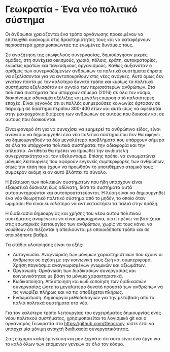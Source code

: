 Γεωκρατία - Ένα νέο πολιτικό σύστημα
========================

Οι άνθρωποι χρειάζονται ένα τρόπο οργάνωσης προκειμένου να επιτευχθεί οικονομία στις δραστηριότητες τους και να καταφέρνουν περισσότερα χρησιμοποιώντας τις ενωμένες δυνάμεις τους.

Σε αναζήτηση της επωφελούς συνεργασίας, δημιούργησαν μικρές ομάδες, στη συνέχεια οικισμούς, χωριά, πόλεις, κράτη, αυτοκρατορίες, ενώσεις κρατών και παγκόσμιους οργανισμούς.
Καθώς αυξανόταν ο αριθμός των συνεργαζόμενων ανθρώπων τα πολιτικά συστήματα έπρεπε να εξελίσσονται για να ανταποκριθούν στις νέες ανάγκες. Αυτό όμως δεν γινόταν πάντα με τον καλύτερο δυνατό τρόπο και κυρίως τα πολιτικά συστήματα εξελισσόταν εν αγνοία των περισσότερων ανθρώπων.
Στα πολιτικά συστήματα που υπάρχουν σήμερα (2016) σε όλο τον κόσμο, διακρίνουμε αδυναμία εξέλιξης και μεγάλη επιρροή από παλαιότερες εποχές. Είναι γεγονός ότι οι πολλές ευημερούσες κοινωνίες έφτασαν σε παρακμή σε διάστημα περίπου 300-400 ετών και αυτό ίσως να οφείλεται στην μακροχρόνια διαίρεση των ανθρώπων σε αυτούς που διοικούν και σε αυτούς που διοικούνται.

Είναι φανερό ότι για να συνεχίσει να ευημερεί το ανθρώπινο είδος, είναι αναγκαίο να δημιουργηθεί ένα νέο πολιτικό σύστημα που δεν θα αφήνει να δημιουργηθούν τα δύο μεγαλύτερα προβλήματα που υπάρχουν σήμερα σε όλα τα υπάρχοντα πολιτικά συστήματα: την αδιαφορία και την απληστία. Αντίθετα θα πρέπει να προωθεί την ανιδιοτελή συνεργατικότητα και τον εθελοντισμό.
Επίσης πρέπει να ενσωματώνει μόνιμες λειτουργίες που αφορούν εγγενείς συμπεριφορές των ανθρώπων, όπως την τάση που έχουν να προωθούν το υποτιθέμενο ατομικό τους συμφέρον ακόμη κι αν αυτό βλάπτει το σύνολο.

Η βελτίωση των πολιτικών συστημάτων που ήδη υπάρχουν είναι εξαιρετικά δύσκολη έως αδύνατη, διότι τα συστήματα αυτά αυτοσυντηρούνται και αυτοπροστατεύονται. Η λύση είναι να δημιουργηθεί ένα νέο θεωρητικό πολιτικό σύστημα από το μηδέν, το οποίο όταν ωριμάσει θα είναι ευκολότερο να αντικαταστήσει τα παλιά στην πράξη.

Η διαδικασία δημιουργίας και χρήσης του νέου αυτού πολιτικού συστήματος αναμένεται να είναι μακροχρόνια, γιατί πρέπει να βασίζεται στις εσωτερικές λειτουργίες των ανθρώπων, χωρίς να τους κάνει να νοιώθουν ότι πιέζονται ή απειλούνται με οποιοιδήποτε τρόπο και σε οποιοδήποτε βαθμό.

Τα στάδια υλοποίησης είναι τα εξής:
- Αυτογνωσία. Αναγνώριση των μόνιμων χαρακτηριστικών που έχουν οι άνθρωποι σε σχέση με την κοινωνική τους ζωή και συμπεριφορά. Χρήση παγκόσμια αναγνωρισμένων γνωμικών και αξιωμάτων.
- Οργάνωση. Οργάνωση των διαδικασιών συνεργασίας και κοινωνικότητας με βάση τα μόνιμα χαρακτηριστικά.
- Κωδικοποίηση. Απλοποίηση και κωδικοποίηση των διαδικασιών συνεργασίας ώστε το μεγαλύτερο δυνατό ποσοστό των ανθρώπων να τις γνωρίζει πλήρως και να τις αποδέχεται πλήρως.
- Ενσωμάτωση. Δημιουργία μεθοδολογιών για την μετάβαση από τα παλιά πολιτικά συστήματα στο νέο.

Για τον καλύτερο τρόπο λειτουργίας του εγχειρήματος δημιουργίας ενός νέου πολιτικού συστήματος, χρησιμοποιείται το λογισμικό git και ο οργανισμός Γεωκρατία στο https://github.com/Geocracy, ώστε έτσι να υπάρχει μία μόνιμη ανοιχτή διαδικασία συνεργατικότητας.

Σας εύχομαι καλή έμπνευση και μην ξεχνάτε ότι αυτό είναι ένα έργο για το καλό όλων των επόμενων γενεών σε όλο τον κόσμο.


